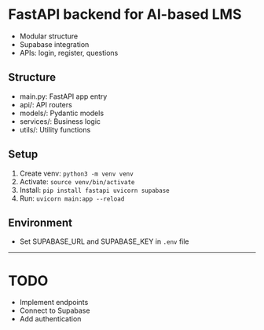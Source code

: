 # FastAPI backend for AI-based LMS

- Modular structure
- Supabase integration
- APIs: login, register, questions

## Structure

- main.py: FastAPI app entry
- api/: API routers
- models/: Pydantic models
- services/: Business logic
- utils/: Utility functions

## Setup

1. Create venv: `python3 -m venv venv`
2. Activate: `source venv/bin/activate`
3. Install: `pip install fastapi uvicorn supabase`
4. Run: `uvicorn main:app --reload`

## Environment

- Set SUPABASE_URL and SUPABASE_KEY in `.env` file

---

# TODO

- Implement endpoints
- Connect to Supabase
- Add authentication
